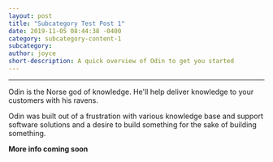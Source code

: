 ```yaml
---
layout: post
title: "Subcategory Test Post 1"
date: 2019-11-05 08:44:38 -0400
category: subcategory-content-1
subcategory:
author: joyce
short-description: A quick overview of Odin to get you started
---
```


-----

Odin is the Norse god of knowledge. He'll help deliver knowledge to your customers with his ravens.

Odin was built out of a frustration with various knowledge base and support software solutions and a desire to build something for the sake of building something.

**More info coming soon**
